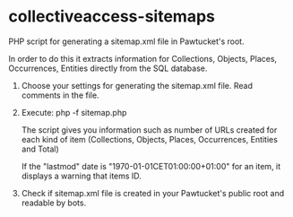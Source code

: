 # collectiveaccess-sitemaps

PHP script for generating a sitemap.xml file in Pawtucket's root.

In order to do this it extracts information for Collections, Objects, Places, Occurrences, Entities directly from the SQL database.

1. Choose your settings for generating the sitemap.xml file. Read comments in the file.

2. Execute: php -f sitemap.php

   The script gives you information such as number of URLs created for each kind of item (Collections, Objects, Places, Occurrences, Entities and Total)

   If the "lastmod" date is "1970-01-01CET01:00:00+01:00" for an item, it displays a warning that items ID.

3. Check if sitemap.xml file is created in your Pawtucket's public root and readable by bots.

